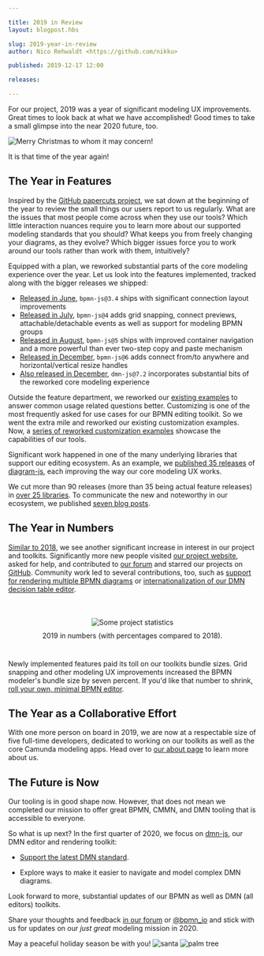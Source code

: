 ```yaml
---

title: 2019 in Review
layout: blogpost.hbs

slug: 2019-year-in-review
author: Nico Rehwaldt <https://github.com/nikku>

published: 2019-12-17 12:00

releases:

---
```



<p class="introduction">
  For our project, 2019 was a year of significant modeling UX improvements. Great times to look back at what we have accomplished! Good times to take a small glimpse into the near 2020 future, too.
</p>

<!-- continue -->


<div class="figure condensed-size">
  <img src="{{ assets }}/attachments/blog/2018/014-christmas-tree.gif" alt="Merry Christmas to whom it may concern!" style="border-color: #489d1273">
  <p class="caption">
    It is that time of the year again!
  </p>
</div>


## The Year in Features

Inspired by the [GitHub papercuts project](https://github.blog/2018-08-28-announcing-paper-cuts/), we sat down at the beginning of the year to review the small things our users report to us regularly. What are the issues that most people come across when they use our tools? Which little interaction nuances require you to learn more about our supported modeling standards that you should? What keeps you from freely changing your diagrams, as they evolve? Which bigger issues force you to work around our tools rather than work with them, intuitively?

Equipped with a plan, we reworked substantial parts of the core modeling experience over the year. Let us look into the features implemented, tracked along with the bigger releases we shipped:

* [Released in June](./2019-bpmn-js-3-4-0.html), `bpmn-js@3.4` ships with significant connection layout improvements
* [Released in July](./2019-bpmn-js-4-0-0.html), `bpmn-js@4` adds grid snapping, connect previews, attachable/detachable events as well as support for modeling BPMN groups
* [Released in August](./2019-bpmn-js-5-0-0.html), `bpmn-js@5` ships with improved container navigation and a more powerful than ever two-step copy and paste mechanism
* [Released in December](./2019-bpmn-js-6-dmn-js-7-2.html), `bpmn-js@6` adds connect from/to anywhere and horizontal/vertical resize handles
* [Also released in December](./2019-bpmn-js-6-dmn-js-7-2.html), `dmn-js@7.2` incorporates substantial bits of the reworked core modeling experience

Outside the feature department, we reworked our [existing examples](https://github.com/bpmn-io/bpmn-js-examples) to answer common usage related questions better. Customizing is one of the most frequently asked for use cases for our BPMN editing toolkit. So we went the extra mile and reworked our existing customization examples. Now, a [series of reworked customization examples](https://github.com/bpmn-io/bpmn-js-examples/tree/master/custom-elements) showcase the capabilities of our tools.

Significant work happened in one of the many underlying libraries that support our editing ecosystem. As an example, we [published 35 releases](https://www.npmjs.com/package/diagram-js?activeTab=versions) of [diagram-js](https://github.com/bpmn-io/diagram-js/blob/develop/CHANGELOG.md), each improving the way our core modeling UX works.

We cut more than 90 releases (more than 35 being actual feature releases) in [over 25 libraries](https://github.com/bpmn-io). To communicate the new and noteworthy in our ecosystem, we published [seven blog posts](https://bpmn.io/blog/).


## The Year in Numbers

[Similar to 2018](./2018-year-in-review.html), we see another significant increase in interest in our project and toolkits.
Significantly more new people visited [our project website](https://bpmn.io/), asked for help, and contributed to [our forum](https://forum.bpmn.io/) and starred our projects on [GitHub](https://github.com/bpmn-io). Community work led to several contributions, too, such as [support for rendering multiple BPMN diagrams](./2019-bpmn-js-3-4-0.html#multiple-bpmn-diagrams-support) or [internationalization of our DMN decision table editor](https://github.com/bpmn-io/dmn-js/issues/434).

<div class="figure no-border condensed-size" style="margin: 50px 0 40px 0; text-align: center">
  <img src="{{ assets }}/attachments/blog/2019/009-stats.png" alt="Some project statistics" style="max-width: 720px">
  <p class="caption" style="margin-top: 10px">
    2019 in numbers (with percentages compared to 2018).
  </p>
</div>

Newly implemented features paid its toll on our toolkits bundle sizes. Grid snapping and other modeling UX improvements increased the BPMN modeler's bundle size by seven percent. If you'd like that number to shrink, [roll your own, minimal BPMN editor](https://github.com/bpmn-io/bpmn-js/pull/1252).


## The Year as a Collaborative Effort

With one more person on board in 2019, we are now at a respectable size of five full-time developers, dedicated to working on our toolkits as well as the core Camunda modeling apps. Head over to [our about page](https://bpmn.io/about/) to learn more about us.


## The Future is Now

Our tooling is in good shape now. However, that does not mean we completed our mission to offer great BPMN, CMMN, and DMN tooling that is accessible to everyone.

So what is up next? In the first quarter of 2020, we focus on [dmn-js](https://github.com/bpmn-io/dmn-js), our DMN editor and rendering toolkit:

* [Support the latest DMN standard](https://github.com/bpmn-io/dmn-js/issues/409).

* Explore ways to make it easier to navigate and model complex DMN diagrams.

Look forward to more, substantial updates of our BPMN as well as DMN (all editors) toolkits.

Share your thoughts and feedback [in our forum](https://forum.bpmn.io/) or [@bpmn_io](https://twitter.com/bpmn_io) and stick with us for updates on our _just great_ modeling mission in 2020.

May a peaceful holiday season be with you! <img class="emoji" src="https://twemoji.maxcdn.com/2/svg/1f385-1f3fe.svg" alt="santa" title="Ho!"> <img class="emoji" src="https://twemoji.maxcdn.com/2/svg/1f334.svg" alt="palm tree" title="Yo!">